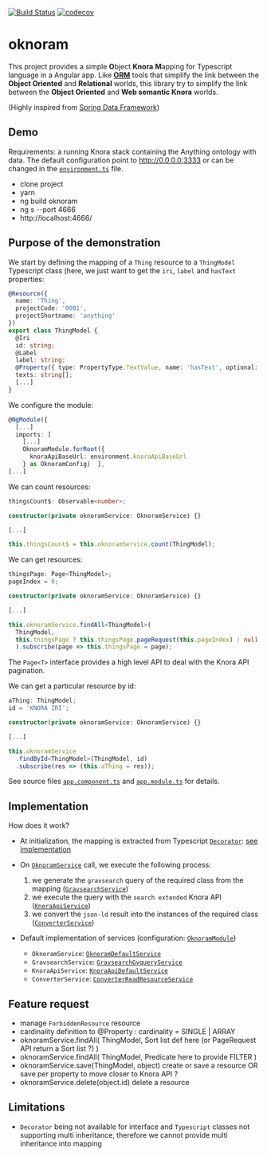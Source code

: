 [![Build Status](https://travis-ci.org/LaDHUL/oknoram.svg?branch=develop)](https://travis-ci.org/LaDHUL/oknoram)
[![codecov](https://codecov.io/gh/LaDHUL/oknoram/branch/develop/graph/badge.svg)](https://codecov.io/gh/LaDHUL/oknoram)

# oknoram

This project provides a simple **O**bject **Knora** **M**apping for Typescript language in a Angular app. Like [**ORM**](https://fr.wikipedia.org/wiki/Mapping_objet-relationnel) tools that simplify the link between the **Object Oriented** and **Relational** worlds, this library try to simplify the link between the **Object Oriented** and **Web semantic Knora** worlds.

(Highly inspired from [Spring Data Framework](https://docs.spring.io/spring-data/jpa/docs/current/reference/html/))

## Demo

Requirements: a running Knora stack containing the Anything ontology with data. The default configuration point to http://0.0.0.0:3333 or can be changed in the [`environment.ts`](src/environments/environment.ts) file.

- clone project
- yarn
- ng build oknoram
- ng s --port 4666
- http://localhost:4666/

## Purpose of the demonstration

We start by defining the mapping of a `Thing` resource to a `ThingModel` Typescript class (here, we just want to get the `iri`, `label` and `hasText` properties:

```typescript
@Resource({
  name: 'Thing',
  projectCode: '0001',
  projectShortname: 'anything'
})
export class ThingModel {
  @Iri
  id: string;
  @Label
  label: string;
  @Property({ type: PropertyType.TextValue, name: 'hasText', optional: true })
  texts: string[];
  [...]
}
```

We configure the module:

```typescript
@NgModule({
  [...]
  imports: [
    [...]
    OknoramModule.forRoot({
      knoraApiBaseUrl: environment.knoraApiBaseUrl
    } as OknoramConfig)  ],
[...]
```

We can count resources:

```typescript
thingsCount$: Observable<number>;

constructor(private oknoramService: OknoramService) {}

[...]

this.thingsCount$ = this.oknoramService.count(ThingModel);
```

We can get resources:

```typescript
thingsPage: Page<ThingModel>;
pageIndex = 0;

constructor(private oknoramService: OknoramService) {}

[...]

this.oknoramService.findAll<ThingModel>(
  ThingModel,
  this.thingsPage ? this.thingsPage.pageRequest(this.pageIndex) : null
  ).subscribe(page => this.thingsPage = page);
```

The `Page<T>` interface provides a high level API to deal with the Knora API pagination.

We can get a particular resource by id:

```typescript
aThing: ThingModel;
id = 'KNORA IRI';

constructor(private oknoramService: OknoramService) {}

[...]

this.oknoramService
  .findById<ThingModel>(ThingModel, id)
  .subscribe(res => (this.aThing = res));
```

See source files [`app.component.ts`](src/app/app.component.ts) and [`app.module.ts`](src/app/app.module.ts) for details.

## Implementation

How does it work?

- At initialization, the mapping is extracted from Typescript [`Decorator`](https://www.typescriptlang.org/docs/handbook/decorators.html): [see implementation](projects/oknoram/src/lib/mapping)

- On [`OknoramService`](projects/oknoram/src/lib/core/oknoram.service.ts) call, we execute the following process:

  1. we generate the `gravsearch` query of the required class from the mapping ([`GravsearchService`](projects/oknoram/src/lib/gravsearch/gravsearch.service.ts))
  2. we execute the query with the `search extended` Knora API ([`KnoraApiService`](projects/oknoram/src/lib/knora-api/knora-api.service.ts))
  3. we convert the `json-ld` result into the instances of the required class ([`ConverterService`](projects/oknoram/src/lib/converter/converter.service.ts))

- Default implementation of services (configuration: [`OknoramModule`](projects/oknoram/src/lib/oknoram.module.ts))
  - `OknoramService`: [`OknoramDefaultService`](projects/oknoram/src/lib/core/impl/oknoram-default.service.ts)
  - `GravsearchService`: [`GravsearchGvqueryService`](projects/oknoram/src/lib/gravsearch/impl/gravsearch-gvquery.service.ts)
  - `KnoraApiService`: [`KnoraApiDefaultService`](projects/oknoram/src/lib/knora-api/impl/knora-api-default.service.ts)
  - `ConverterService`: [`ConverterReadResourceService`](projects/oknoram/src/lib/converter/impl/converter-read-resource.service.ts)

## Feature request

- manage `ForbiddenResource` resource
- cardinality definition to @Property : cardinality = SINGLE | ARRAY
- oknoramService.findAll<ThingModel>(
  ThingModel,
  Sort list def here (or PageRequest API return a Sort list ?)
  )
- oknoramService.findAll<ThingModel>(
  ThingModel,
  Predicate here to provide FILTER
  )
- oknoramService.save<ThingModel>(ThingModel, object) create or save a resource OR save per property to move closer to Knora API ?
- oknoramService.delete(object.id) delete a resource

## Limitations

- `Decorator` being not available for interface and `Typescript` classes not
  supporting multi inheritance, therefore we cannot provide multi inheritance into mapping
